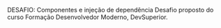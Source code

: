DESAFIO: Componentes e injeção de dependência
Desafio proposto do curso Formação Desenvolvedor Moderno, DevSuperior.

